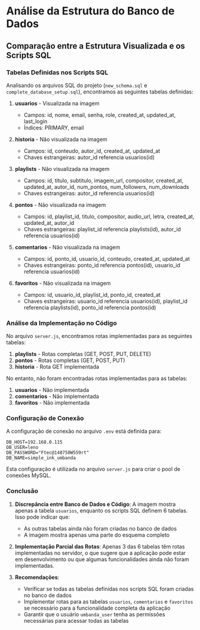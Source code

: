 # Análise da Estrutura do Banco de Dados

## Comparação entre a Estrutura Visualizada e os Scripts SQL

### Tabelas Definidas nos Scripts SQL

Analisando os arquivos SQL do projeto (`new_schema.sql` e `complete_database_setup.sql`), encontramos as seguintes tabelas definidas:

1. **usuarios** - Visualizada na imagem
   - Campos: id, nome, email, senha, role, created_at, updated_at, last_login
   - Índices: PRIMARY, email

2. **historia** - Não visualizada na imagem
   - Campos: id, conteudo, autor_id, created_at, updated_at
   - Chaves estrangeiras: autor_id referencia usuarios(id)

3. **playlists** - Não visualizada na imagem
   - Campos: id, titulo, subtitulo, imagem_url, compositor, created_at, updated_at, autor_id, num_pontos, num_followers, num_downloads
   - Chaves estrangeiras: autor_id referencia usuarios(id)

4. **pontos** - Não visualizada na imagem
   - Campos: id, playlist_id, titulo, compositor, audio_url, letra, created_at, updated_at, autor_id
   - Chaves estrangeiras: playlist_id referencia playlists(id), autor_id referencia usuarios(id)

5. **comentarios** - Não visualizada na imagem
   - Campos: id, ponto_id, usuario_id, conteudo, created_at, updated_at
   - Chaves estrangeiras: ponto_id referencia pontos(id), usuario_id referencia usuarios(id)

6. **favoritos** - Não visualizada na imagem
   - Campos: id, usuario_id, playlist_id, ponto_id, created_at
   - Chaves estrangeiras: usuario_id referencia usuarios(id), playlist_id referencia playlists(id), ponto_id referencia pontos(id)

### Análise da Implementação no Código

No arquivo `server.js`, encontramos rotas implementadas para as seguintes tabelas:

1. **playlists** - Rotas completas (GET, POST, PUT, DELETE)
2. **pontos** - Rotas completas (GET, POST, PUT)
3. **historia** - Rota GET implementada

No entanto, não foram encontradas rotas implementadas para as tabelas:

1. **usuarios** - Não implementada
2. **comentarios** - Não implementada
3. **favoritos** - Não implementada

### Configuração de Conexão

A configuração de conexão no arquivo `.env` está definida para:

```
DB_HOST=192.168.0.115
DB_USER=leno
DB_PASSWORD="Ftec@148750W559rt"
DB_NAME=simple_ink_umbanda
```

Esta configuração é utilizada no arquivo `server.js` para criar o pool de conexões MySQL.

### Conclusão

1. **Discrepância entre Banco de Dados e Código**: A imagem mostra apenas a tabela `usuarios`, enquanto os scripts SQL definem 6 tabelas. Isso pode indicar que:
   - As outras tabelas ainda não foram criadas no banco de dados
   - A imagem mostra apenas uma parte do esquema completo

2. **Implementação Parcial das Rotas**: Apenas 3 das 6 tabelas têm rotas implementadas no servidor, o que sugere que a aplicação pode estar em desenvolvimento ou que algumas funcionalidades ainda não foram implementadas.

3. **Recomendações**:
   - Verificar se todas as tabelas definidas nos scripts SQL foram criadas no banco de dados
   - Implementar rotas para as tabelas `usuarios`, `comentarios` e `favoritos` se necessário para a funcionalidade completa da aplicação
   - Garantir que o usuário `umbanda_user` tenha as permissões necessárias para acessar todas as tabelas